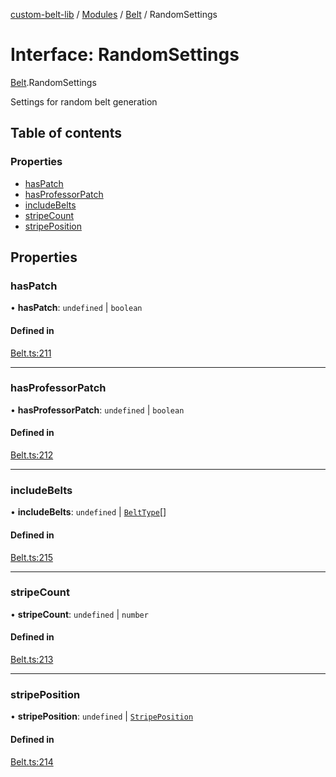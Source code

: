 [custom-belt-lib](../README.md) / [Modules](../modules.md) / [Belt](../modules/Belt.md) / RandomSettings

# Interface: RandomSettings

[Belt](../modules/Belt.md).RandomSettings

Settings for random belt generation

## Table of contents

### Properties

- [hasPatch](Belt.RandomSettings.md#haspatch)
- [hasProfessorPatch](Belt.RandomSettings.md#hasprofessorpatch)
- [includeBelts](Belt.RandomSettings.md#includebelts)
- [stripeCount](Belt.RandomSettings.md#stripecount)
- [stripePosition](Belt.RandomSettings.md#stripeposition)

## Properties

### hasPatch

• **hasPatch**: `undefined` \| `boolean`

#### Defined in

[Belt.ts:211](https://github.com/jeffholst/custom-belt/blob/e321ac8/packages/custom-belt-lib/src/Belt.ts#L211)

---

### hasProfessorPatch

• **hasProfessorPatch**: `undefined` \| `boolean`

#### Defined in

[Belt.ts:212](https://github.com/jeffholst/custom-belt/blob/e321ac8/packages/custom-belt-lib/src/Belt.ts#L212)

---

### includeBelts

• **includeBelts**: `undefined` \| [`BeltType`](../enums/Belt.BeltType.md)[]

#### Defined in

[Belt.ts:215](https://github.com/jeffholst/custom-belt/blob/e321ac8/packages/custom-belt-lib/src/Belt.ts#L215)

---

### stripeCount

• **stripeCount**: `undefined` \| `number`

#### Defined in

[Belt.ts:213](https://github.com/jeffholst/custom-belt/blob/e321ac8/packages/custom-belt-lib/src/Belt.ts#L213)

---

### stripePosition

• **stripePosition**: `undefined` \| [`StripePosition`](../enums/Belt.StripePosition.md)

#### Defined in

[Belt.ts:214](https://github.com/jeffholst/custom-belt/blob/e321ac8/packages/custom-belt-lib/src/Belt.ts#L214)
